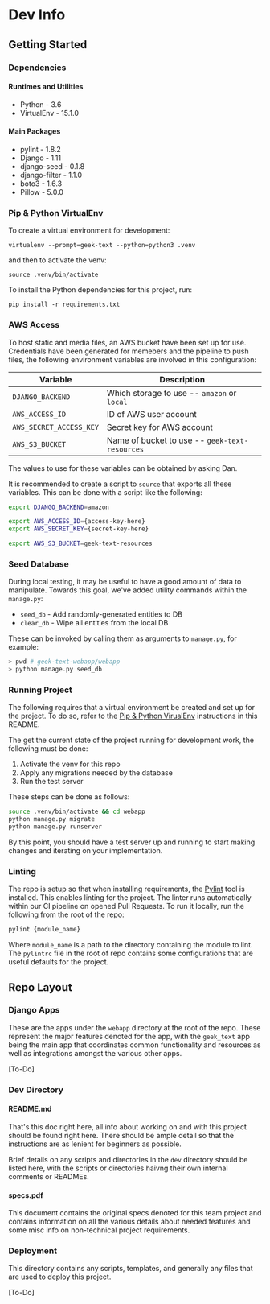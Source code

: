# Dev Info

## Getting Started

### Dependencies

#### Runtimes and Utilities

- Python - 3.6
- VirtualEnv - 15.1.0

#### Main Packages

- pylint - 1.8.2
- Django - 1.11
- django-seed - 0.1.8
- django-filter - 1.1.0
- boto3 - 1.6.3
- Pillow - 5.0.0

### Pip & Python VirtualEnv

To create a virtual environment for development:

`virtualenv --prompt=geek-text --python=python3 .venv`

and then to activate the venv:

`source .venv/bin/activate`

To install the Python dependencies for this project, run:

`pip install -r requirements.txt`

### AWS Access

To host static and media files, an AWS bucket have been set up for use.
Credentials have been generated for memebers and the pipeline to push
files, the following environment variables are involved in this
configuration:

| Variable | Description |
| --- | --- |
| `DJANGO_BACKEND` | Which storage to use -- `amazon` or `local` |
| `AWS_ACCESS_ID` | ID of AWS user account |
| `AWS_SECRET_ACCESS_KEY` | Secret key for AWS account |
| `AWS_S3_BUCKET` | Name of bucket to use -- `geek-text-resources` |

The values to use for these variables can be obtained by asking Dan.

It is recommended to create a script to `source` that exports all these
variables. This can be done with a script like the following:

```bash
export DJANGO_BACKEND=amazon

export AWS_ACCESS_ID={access-key-here}
export AWS_SECRET_KEY={secret-key-here}

export AWS_S3_BUCKET=geek-text-resources
```

### Seed Database

During local testing, it may be useful to have a good amount of data to
manipulate. Towards this goal, we've added utility commands within the
`manage.py`:

- `seed_db` - Add randomly-generated entities to DB
- `clear_db` - Wipe all entities from the local DB

These can be invoked by calling them as arguments to `manage.py`, for
example:

```bash
> pwd # geek-text-webapp/webapp
> python manage.py seed_db
```

### Running Project

The following requires that a virtual environment be created and set up for
the project. To do so, refer to the
[Pip & Python VirualEnv](#pip--python-virtualenv) instructions in this README.

The get the current state of the project running for development work, the
following must be done:

1. Activate the venv for this repo
2. Apply any migrations needed by the database
3. Run the test server

These steps can be done as follows:

```bash
source .venv/bin/activate && cd webapp
python manage.py migrate
python manage.py runserver
```

By this point, you should have a test server up and running to start making
changes and iterating on your implementation.

### Linting

The repo is setup so that when installing requirements, the
[Pylint](https://www.pylint.org/) tool is installed. This enables
linting for the project. The linter runs automatically within our CI
pipeline on opened Pull Requests. To run it locally, run the following
from the root of the repo:

```bash
pylint {module_name}
```

Where `module_name` is a path to the directory containing the module to
lint. The `pylintrc` file in the root of repo contains some
configurations that are useful defaults for the project.

## Repo Layout

### Django Apps

These are the apps under the `webapp` directory at the root of the repo. These
represent the major features denoted for the app, with the `geek_text` app
being the main app that coordinates common functionality and resources as well
as integrations amongst the various other apps.

[To-Do]

### Dev Directory

#### README.md

That's this doc right here, all info about working on and with this project
should be found right here. There should be ample detail so that the
instructions are as lenient for beginners as possible.

Brief details on any scripts and directories in the `dev` directory should be
listed here, with the scripts or directories haivng their own internal comments
or READMEs.

#### specs.pdf

This document contains the original specs denoted for this team project and
contains information on all the various details about needed features and some
misc info on non-technical project requirements.

### Deployment

This directory contains any scripts, templates, and generally any files that
are used to deploy this project.

[To-Do]

